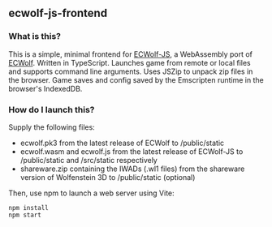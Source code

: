 ## ecwolf-js-frontend

### What is this?

This is a simple, minimal frontend for [ECWolf-JS](https://github.com/54ac/ecwolf-js), a WebAssembly port of [ECWolf](https://maniacsvault.net/ecwolf/). Written in TypeScript. Launches game from remote or local files and supports command line arguments. Uses JSZip to unpack zip files in the browser. Game saves and config saved by the Emscripten runtime in the browser's IndexedDB.

### How do I launch this?

Supply the following files:

- ecwolf.pk3 from the latest release of ECWolf to /public/static
- ecwolf.wasm and ecwolf.js from the latest release of ECWolf-JS to /public/static and /src/static respectively
- shareware.zip containing the IWADs (.wl1 files) from the shareware version of Wolfenstein 3D to /public/static (optional)

Then, use npm to launch a web server using Vite:

```
npm install
npm start
```
